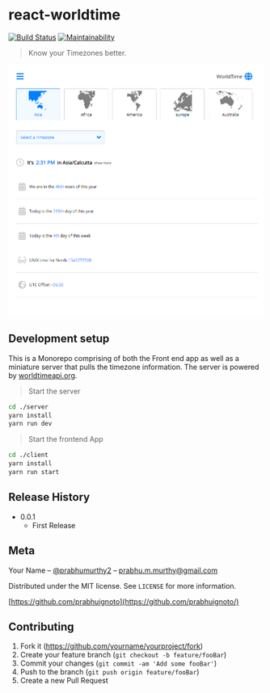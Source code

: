 # react-worldtime

[![Build Status](https://travis-ci.org/prabhuignoto/react-worldtime.svg?branch=master)](https://travis-ci.org/prabhuignoto/react-worldtime) [![Maintainability](https://api.codeclimate.com/v1/badges/9bc39d56f41eb744b307/maintainability)](https://codeclimate.com/github/prabhuignoto/react-worldtime/maintainability)
> Know your Timezones better.


![app-front](app-front.png)

## Development setup

This is a Monorepo comprising of both the Front end app as well as a miniature server that pulls the timezone information. The server is powered by [worldtimeapi.org](http://worldtimeapi.org/).

> Start the server

```sh
cd ./server
yarn install
yarn run dev
```

> Start the frontend App

```sh
cd ./client
yarn install
yarn run start
```

## Release History

* 0.0.1
  * First Release

## Meta

Your Name – [@prabhumurthy2](https://twitter.com/prabhumurthy2) – prabhu.m.murthy@gmail.com

Distributed under the MIT license. See ``LICENSE`` for more information.

[https://github.com/prabhuignoto](https://github.com/prabhuignoto/)

## Contributing

1. Fork it (<https://github.com/yourname/yourproject/fork>)
2. Create your feature branch (`git checkout -b feature/fooBar`)
3. Commit your changes (`git commit -am 'Add some fooBar'`)
4. Push to the branch (`git push origin feature/fooBar`)
5. Create a new Pull Request

[travis-image]: https://img.shields.io/travis/dbader/node-datadog-metrics/master.svg?style=flat-square
[travis-url]: https://travis-ci.org/prabhuignoto/react-worldtime.svg?branch=master
[cc-image]: https://api.codeclimate.com/v1/badges/9bc39d56f41eb744b307/maintainability
[cc-url]: https://codeclimate.com/github/prabhuignoto/react-worldtime/maintainability